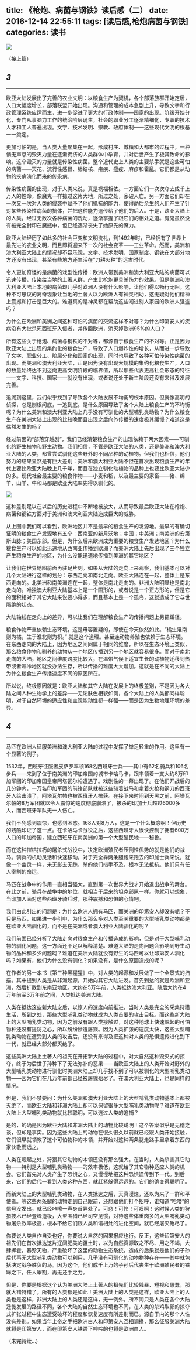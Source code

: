 title: 《枪炮、病菌与钢铁》读后感（二）
date: 2016-12-14 22:55:11
tags: [读后感,枪炮病菌与钢铁]
categories: 读书
---
![](http://upload-images.jianshu.io/upload_images/57855-2baa5f814233c129.jpg?imageMogr2/auto-orient/strip%7CimageView2/2/w/1240)

（接上篇）

## *3*
---

欧亚大陆发展出了完善的农业文明：以粮食生产为契机，各个部落族群开始定居，人口大幅度增长，部落联盟开始出现。沟通和管理的成本急剧上升，导致文字和行政管理系统应运而生，进一步促进了更大的行政体制——国家的出现。阶级开始分化，专门从事脑力工作的统治阶层诞生，社会的职业分工逐渐精细化，专职的技术人才和工人普遍出现。文字、技术发明、宗教、政府体制——这些现代文明的根基一一奠定。

更加可怕的是，当人类大量聚集在一起，形成村庄、城镇和大都市的过程中，一种悄无声息的毁灭力量在逐渐拥挤的人类群体中孕育，并对后世产生了极其致命的影响。这个毁灭的力量就是传染性病菌。整个近代史上人类的主要杀手就是这些可怕的病菌——天花、流行性感冒、肺结核、疟疾、瘟疫、麻疹和霍乱。它们都是从动物的疾病演化而来的传染病。

传染性病菌的出现，对于人类来说，真是祸福相依。一方面它们一次次夺去成千上万人的性命，像魔鬼一样掠过这片大地，所过之处，家破人亡。另一方面它们却在一次又一次对人类的侵袭中赋予了他们抵抗的能力，使得劫后余生的人们产生了针对某些传染性病菌的抗体，并把这种能力遗传给了他们的后人。于是，欧亚大陆上的人类，经过无数次各种病菌的洗劫，逐渐掌握了跟它们的相处之道。魔鬼虽然没有被完全封印在魔瓶中，但已经逐渐丧失了她原先的魔力。

欧亚大陆经历了如此多的社会巨变和文明洗礼，到1492年时，已经拥有了世界上最先进的农业文明，而且即将迎来下一次的社会变革——工业革命。然而，美洲和澳大利亚大陆上的情况却不容乐观，文字、技术发明、国家制度、钢铁在大部分地方还没有出现，甚至有些地方还生活在“刀耕火种”的远古时代。

令人更加奇怪的是病菌的戏剧性传播：欧洲人带到美洲和澳大利亚大陆的病菌可以迅速传播，传染给当地的土著人群，产生比枪炮更具杀伤力的效果。但是美洲和澳大利亚大陆上本地的病菌却几乎对欧洲人没有什么影响，让他们得以畅行无阻。这种不可思议的离奇现象让当地的土著人以为欧洲人有神灵相助，这无疑对他们精神上震撼和打击是巨大的。难道真的是神灵都在帮助这些闯进别人家园的欧洲人强盗吗？

为什么在欧洲和美洲之间这种可怕的病菌的交流这样不对等？为什么印第安人的疾病没有大批杀死西班牙入侵者，并传回欧洲，消灭掉欧洲95%的人口？

所有这些关于枪炮、病菌与钢铁的不对等，都源自于粮食生产的不对等。正是因为欧亚大陆上出现的集约化的粮食生产，导致了人口爆炸性的增长，从而进一步导致了文字、职业分工、阶层分化和国家的出现，同时也导致了各种可怕传染性病菌的出现。而美洲和澳大利亚大陆，正是因为没有出现大规模的集约化粮食生产，人口的数量始终达不到迈向更高文明阶段的临界值，所以那些代表更高社会形态的特征——文字、科技、国家——就没有出现，或者说还处于新生阶段还没有来得及发展完善。

追溯到这里，我们似乎找到了导致各个大陆发展不均衡的根本原因。但就像高明的侦探，总是刨根问底，一追到底。是什么原因导致了各个大陆上粮食生产的不均衡呢？为什么美洲和澳大利亚大陆上几乎没有可驯化的大型哺乳类动物？为什么粮食生产在美洲大陆上出现的比较晚而且出现之后向外传播的速度极其缓慢？难道这是偶然发生的吗？

经过前面的“部落穿越剧”，我们已经清楚粮食生产的出现依赖于两大因素——可驯化的野生植物和野生动物。我们相信，不管是欧亚大陆的人类，还是美洲和澳大利亚大陆的人类，都曾尝试驯化这些野外的不同品种的动植物。但我们也相信，他们努力的结果显然是有巨大差别：美洲和澳大利亚大陆不但在首次出现粮食生产的年代上要比欧亚大陆晚上几千年，而且在独立驯化动植物的品种上也要比欧亚大陆少的多。现代社会最主要的粮食作物——小麦和稻，以及最主要的家畜——猪、绵羊、山羊、牛和马都是欧亚大陆率先得以驯化的。

![](http://upload-images.jianshu.io/upload_images/57855-c41a356039a10d6f.jpg?imageMogr2/auto-orient/strip%7CimageView2/2/w/1240)

这种差别足以在以后的历史进程中不断地被放大，从而导致最后欧亚大陆在枪炮、病菌和钢铁方面对于美洲和澳大利亚大陆造成巨大的威胁。

从上图中我们可以看到，欧洲地区并不是最早的粮食生产的发源地。最早的有确切证明的粮食生产发源地有五个：西南亚的新月沃地；中国；中美洲；南美洲的安第斯山脉；美国东部。但是，为什么后来欧洲成为重要的粮食生产发达地区？为什么粮食生产可以如此迅速地从西南亚传播到欧洲？而美洲大陆上先后出现了三个独立产生粮食生产的地区，为什么没能迅速地传播到美洲的其它地区？

让我们在世界地图前面再驻足片刻。如果从大陆的走向上来观察，我们基本可以对几个大陆进行这样的划分：东西走向和南北走向。欧亚大陆连在一起，整体上是东西走向的。北美洲和南美洲连在一起，整体是南北走向的。非洲大陆明显也是南北走向的。唯独澳大利亚大陆基本上是一个圆形的，或者说是一个正方形的，但是它的面积相对于其它大陆来说要小得多，而且基本上是一个孤岛，这就造成了它与世隔绝的状态。

大陆轴线在走向上的差异，可以让我们在理解粮食生产的传播问题上另辟蹊径。

粮食作物严重依赖生态环境，这是毋容置疑的，即使在今天依然如此。“橘生淮南则为橘，生于淮北则为枳。” 就是这个道理。甚至连动物养殖也依赖于生态环境。在东西走向的大陆上，因为地区之间同属于相同的维度，所以在生态环境上类似，那么粮食作物和驯养的动物从一个地区传播到另一个地区就容易很多。而对于南北走向的大陆，地区之间维度跨度比较大，在温带气候下适宜生长的动植物迁移到热带或者寒冷地区就没办法生存，所以传播的难度大大增加。这就是在不同的大陆上为什么粮食生产传播速度不同的原因所在。

所以说，终极原因就是：欧亚大陆和其它大陆在发展上的终极差别，不是因为各大陆之间人种生物学上的差异——无论肤色相貌如何，各个大陆上的人类都同样聪明，对于自然环境的适应性和主观能动性都一样强——而是因为生物地理环境的差异。

## *4*
---
马匹在欧洲人征服美洲和澳大利亚大陆的过程中发挥了举足轻重的作用。这里有一个显著的例子。

1532年，西班牙征服者皮萨罗率领168名西班牙士兵——其中有62名骑兵和106名步兵——来到了位于南美洲的印加帝国的城市卡哈马卡，跟率领着一支大约8万印加军团的印加帝国皇帝阿塔瓦尔帕遭遇了。戏剧性的一幕出现了。在他们开战后的几分钟内，一万名印加军团的前锋部队就被这些骑着战马和拿着火枪和钢刀的西班牙人给击溃了，阿塔瓦尔帕也被西班牙人擒获。在接下来时间到天黑之前，阿塔瓦尔帕的8万军团就以令人震惊的速度彻底崩溃了，被杀的印加士兵超过6000多人，而西班牙军队无一人伤亡。

我们不免感到震惊，也感到困惑。168人对8万人，这是一个什么概念啊！但历史的残酷印证了这一点。在卡哈马卡战役之后，这些西班牙人很快控制了拥有600万人口的印加帝国，建立西班牙在南美洲的第一个大型殖民地——秘鲁。

而在这种摧枯拉朽的屠杀式战役中，决定欧洲殖民者压倒性优势的就是他们的战马。骑兵的机动灵活和快速移动，对于完全靠两条腿跑来跑去的印加士兵来说，就像一个幽灵一样，来无影去无踪，杀的他们措手不及，根本无法抵抗。他们只有任人宰割的命运。

马匹在战争中的作用一直相当强大，直到第一次世界大战才开始退出战争的舞台。在此之前，骑兵在战争中的地位，就相当于后来的坦克部队一样。你就可以想象，当印加人面对这些西班牙骑兵时，那种震撼和恐惧的心情吧。

我们由此引出的问题是：为什么欧洲人拥有马匹，而美洲的印第安人却没有呢？不只是马匹，如果进一步引申，为什么那么多对人类至关重要的大型哺乳类动物都是在欧亚大陆驯化的，而不是在美洲或者澳大利亚大陆驯化的呢？

我们前面已经分析了大陆走向对粮食生产和传播造成的影响，但是对于大型哺乳动物的驯化问题，这一方面还不足以解释清楚。难道大陆的走向问题会影响到野生动物的品种和多少问题吗？难道在美洲大陆就没有野生的马匹可以让印第安人驯化吗？如果有，他们为什么没有驯化？如果没有，是什么原因造成的呢？

在作者的另一本书《第三种黑猩猩》中，对人类的起源和发展做了一个全景式的扫描。其中提到人类是从非洲起源，开始向其它大陆进发。首先到达的就是欧洲和亚洲，然后扩散到东南亚地区。大约在5万年前，人类抵达澳大利亚。随后大约在4万年前至3万年前之间，人类抵达美洲大陆。

人类在抵达这些新大陆之后，以惊人的速度向前推进。当时人类是完全的采集狩猎生活，所到之处，那些大型哺乳类动物就成为人类首要的攻击目标。而这些新大陆上的大型哺乳类动物，因为之前没有跟人类接触过，对这种地球上快速崛起的可怕物种还没有提防之心，所以纷纷惨遭屠戮。因为人类扩张的速度太快，这些大型哺乳类动物在遭受到人类的攻击后，还没有来得及把这种对人类的恐惧遗传进化到下一代，就已经大部分都灭绝了。

这些美洲大陆上土著人的祖先在开拓新大陆的过程中，对大自然这种毁灭式的掠夺，终于为后世子孙种下了无法弥补的恶果——当欧亚大陆上的人类开始对野外的大型哺乳类动物进行驯化时美洲大陆上却几乎找不到了可以被驯化的大型哺乳类动物——因为它们在几万年前都已经被屠戮殆尽了。在澳大利亚大陆上，也是同样的情况。

但是，我们不禁要问：为什么美洲和澳大利亚大陆上的大型哺乳类动物基本上都被灭绝了，而欧亚大陆和非洲大陆上却可以保留很多大型哺乳类动物呢？难道在欧亚大陆上大型哺乳类动物就比较聪明，可以逃过人类的追捕？

是的，的确是因为欧亚大陆和非洲大陆上的动物比较聪明！这个答案似乎是无稽之谈，但却是事实。因为这些大陆上的动物在很久很久以前就已经跟人类开始接触，它们很早就领教了这个可怕物种的本领，并开始对这种两条腿走路手里拿着东西的家伙敬而远之。

人类在崛起之处，狩猎其它动物的本领还没有那么强大。在当时，人类杀害其它动物——特别是大型哺乳类动物——的效率极低，这就给了其它物种适应人类的机会。它们首先对人类产生了恐惧之心，又慢慢地把这种恐惧遗传到下一代。到后来，它们的后代一看到人类这种东西，就赶紧躲得远远的。它们的确变得聪明了。

而新大陆上的大型哺乳类动物，在人类抵达之后，天真漫烂，还以为来了一群和平使者。等这些两条腿的动物走到自己跟前，还想跟他们打个招呼，谁知道“哈喽”的信号没发出，就已经咔嚓一声身首异处了。可悲！可怜！可叹啊！这时候人类的狩猎技术已经登峰造极，大型围猎已经司空见惯，对待这些体重肉多的大型哺乳类动物屠杀效率极高，根本不给它们跟人类和谐相处的进化空间，就已经屠灭殆尽了。

你要说人类自作自受也好，你要说大自然的因果报应也行。反正，这些印第安人的祖先们在首次抵达这片辽阔肥美的疆土时，以为自然资源取之不尽、用之不竭，大肆挥霍，暴殄天物，严重破坏了这里的动物生态系统。造成的后果就是他们的子孙后代再无大型哺乳类动物可以利用，几乎没有可驯化的动物物种存在——其中就包括决定战争胜负的马。因为这个，他们成千上万的子孙后代丧生于欧洲殖民者的铁蹄之下，任人宰割，再无还手之力。

但是，你要是根据这个认为美洲大陆上土著人的祖先们比较残暴、短视和愚蠢，那就大错特错了。所有的人类都是如此！美洲大陆上的人类是这样，欧亚大陆上的人类也是这样，非洲大陆上的人类还是这样，无一例外。所不同只是人类在各个大陆迁徙发展的路径不同，各个大陆的自然生态环境也不同，在人类的杀鸡取卵的掠夺式扩张过程中生态遭受破坏的程度和恢复速度有所差别而已。源自于内的那个人性没有差别。如果当年上帝之手把欧洲白人和印第安人互相调换，那么征服美洲大陆就将是印第安人，而在印第安人铁蹄下呻吟的也将是欧洲白人。

（未完待续...)